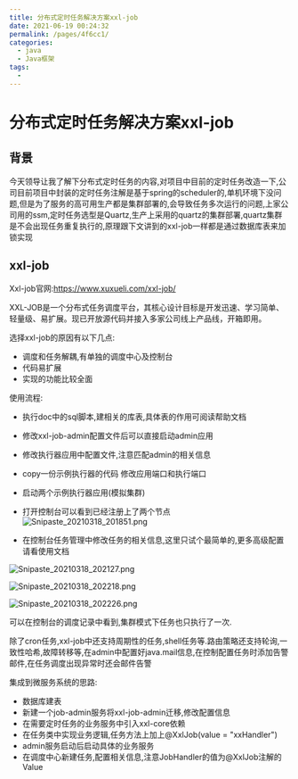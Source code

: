 ```yaml
---
title: 分布式定时任务解决方案xxl-job
date: 2021-06-19 00:24:32
permalink: /pages/4f6cc1/
categories: 
  - java
  - Java框架
tags: 
  - 
---
```

# 分布式定时任务解决方案xxl-job

## 背景
今天领导让我了解下分布式定时任务的内容,对项目中目前的定时任务改造一下,公司目前项目中封装的定时任务注解是基于spring的scheduler的,单机环境下没问题,但是为了服务的高可用生产都是集群部署的,会导致任务多次运行的问题,上家公司用的ssm,定时任务选型是Quartz,生产上采用的quartz的集群部署,quartz集群是不会出现任务重复执行的,原理跟下文讲到的xxl-job一样都是通过数据库表来加锁实现


## xxl-job
Xxl-job官网:https://www.xuxueli.com/xxl-job/

XXL-JOB是一个分布式任务调度平台，其核心设计目标是开发迅速、学习简单、轻量级、易扩展。现已开放源代码并接入多家公司线上产品线，开箱即用。

选择xxl-job的原因有以下几点:

- 调度和任务解耦,有单独的调度中心及控制台
- 代码易扩展
- 实现的功能比较全面



使用流程:

- 执行doc中的sql脚本,建相关的库表,具体表的作用可阅读帮助文档
- 修改xxl-job-admin配置文件后可以直接启动admin应用
- 修改执行器应用中配置文件,注意匹配admin的相关信息

- copy一份示例执行器的代码 修改应用端口和执行端口
- 启动两个示例执行器应用(模拟集群)
- 打开控制台可以看到已经注册上了两个节点
![Snipaste_20210318_201851.png](http://io.storyxc.com/Snipaste_2021-03-18_20-18-51.png)

- 在控制台任务管理中修改任务的相关信息,这里只试个最简单的,更多高级配置请看使用文档

![Snipaste_20210318_202127.png](http://io.storyxc.com/Snipaste_2021-03-18_20-21-27.png)

![Snipaste_20210318_202218.png](http://io.storyxc.com/Snipaste_2021-03-18_20-22-18.png)

![Snipaste_20210318_202226.png](http://io.storyxc.com/Snipaste_2021-03-18_20-22-26.png)

可以在控制台的调度记录中看到,集群模式下任务也只执行了一次.







除了cron任务,xxl-job中还支持周期性的任务,shell任务等.路由策略还支持轮询,一致性哈希,故障转移等,在admin中配置好java.mail信息,在控制配置任务时添加告警邮件,在任务调度出现异常时还会邮件告警





集成到微服务系统的思路:

- 数据库建表
- 新建一个job-admin服务将xxl-job-admin迁移,修改配置信息
- 在需要定时任务的业务服务中引入xxl-core依赖
- 在任务类中实现业务逻辑,任务方法上加上@XxlJob(value = "xxHandler")
- admin服务启动后启动具体的业务服务
- 在调度中心新建任务,配置相关信息,注意JobHandler的值为@XxlJob注解的Value